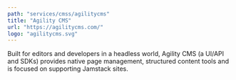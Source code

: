 ```yaml
---
path: "services/cmss/agilitycms"
title: "Agility CMS"
url: "https://agilitycms.com/"
logo: "agilitycms.svg"
---
```


Built for editors and developers in a headless world, Agility CMS (a UI/API and SDKs) provides native page management, structured content tools and is focused on supporting Jamstack sites.
